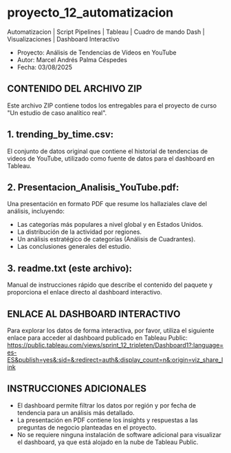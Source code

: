 # proyecto_12_automatizacion
Automatizacion  |  Script Pipelines  |  Tableau |  Cuadro de mando Dash  |  Visualizaciones | Dashboard Interactivo
- Proyecto: Análisis de Tendencias de Vídeos en YouTube
- Autor: Marcel Andrés Palma Céspedes
- Fecha: 03/08/2025

## CONTENIDO DEL ARCHIVO ZIP
Este archivo ZIP contiene todos los entregables para el proyecto de curso "Un estudio de caso analítico real".

## 1.  trending_by_time.csv:
El conjunto de datos original que contiene el historial de tendencias de videos de YouTube, utilizado como fuente de datos para el dashboard en Tableau.

## 2.  Presentacion_Analisis_YouTube.pdf:
Una presentación en formato PDF que resume los hallaziales clave del análisis, incluyendo:
- Las categorías más populares a nivel global y en Estados Unidos.
- La distribución de la actividad por regiones.
- Un análisis estratégico de categorías (Análisis de Cuadrantes).
- Las conclusiones generales del estudio.

## 3.  readme.txt (este archivo):
Manual de instrucciones rápido que describe el contenido del paquete y proporciona el enlace directo al dashboard interactivo.

## ENLACE AL DASHBOARD INTERACTIVO
Para explorar los datos de forma interactiva, por favor, utiliza el siguiente enlace para acceder al dashboard publicado en Tableau Public:
https://public.tableau.com/views/sprint_12_tripleten/Dashboard1?:language=es-ES&publish=yes&:sid=&:redirect=auth&:display_count=n&:origin=viz_share_link

## INSTRUCCIONES ADICIONALES
- El dashboard permite filtrar los datos por región y por fecha de tendencia para un análisis más detallado.
- La presentación en PDF contiene los insights y respuestas a las preguntas de negocio planteadas en el proyecto.
- No se requiere ninguna instalación de software adicional para visualizar el dashboard, ya que está alojado en la nube de Tableau Public.
